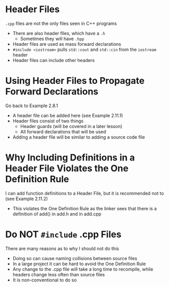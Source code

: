 # Header Files
`.cpp` files are not the only files seen in C++ programs
- There are also header files, which have a `.h`
  -  Sometimes they will have `.hpp`
- Header files are used as mass forward declarations
- `#include <iostream>` pulls `std::cout` and `std::cin` from the `iostream` header 
- Header files can include other headers

# Using Header Files to Propagate Forward Declarations
Go back to Example 2.8.1
- A header file can be added here (see Example 2.11.1)
- Header files consist of two things
  - Header guards (will be covered in a later lesson)
  - All forward declarations that will be used
- Adding a header file will be similar to adding a source code file

# Why Including Definitions in a Header File Violates the One Definition Rule
I can add function definitions to a Header File, but it is recommended not to (see Example 2.11.2)
- This violates the One Definition Rule as the linker sees that there is a definition of add() in add.h and in add.cpp

# Do NOT `#include` .cpp Files
There are many reasons as to why I should not do this
- Doing so can cause naming collisions between source files
- In a large project it can be hard to avoid the One Definition Rule
- Any change to the .cpp file will take a long time to recompile, while headers change less often than source files
- It is non-conventional to do so
